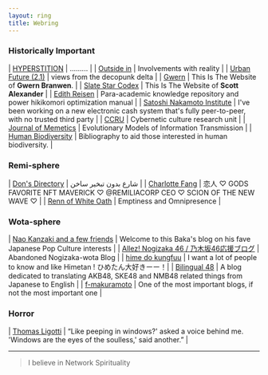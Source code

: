 ```yaml
---
layout: ring
title: Webring
---
```


### Historically Important

| [HYPERSTITION](http://hyperstition.abstractdynamics.org/) | ......... |
| [Outside in](https://web.archive.org/web/20180213122613/http://www.xenosystems.net/) | Involvements with reality |
| [Urban Future (2.1)](https://web.archive.org/web/20180126083013/http://www.ufblog.net/) | views from the decopunk delta |
| [Gwern](https://gwern.net/) | This Is The Website of **Gwern Branwen**. |
| [Slate Star Codex](https://slatestarcodex.com/) | This Is The Website of **Scott Alexander** |
| [Edith Reisen](http://reisen.netlify.app/) | Para-academic knowledge repository and power hikikomori optimization manual |
| [Satoshi Nakamoto Institute](https://nakamotoinstitute.org/) | I've been working on a new electronic cash system that's fully peer-to-peer, with no trusted third party |
| [CCRU](http://www.ccru.net/) | Cybernetic culture research unit |
| [Journal of Memetics](https://web.archive.org/web/20180118114441/http://cfpm.org/jom-emit/all.html) | Evolutionary Models of Information Transmission |
| [Human Biodiversity](https://www.humanbiologicaldiversity.com/) | Bibliography to aid those interested in human biodiversity. |

### Remi-sphere

| [Don's Directory](http://dons.directory/) | شارع بدون تبخير ساخن |
| [Charlotte Fang](https://goldenlight.mirror.xyz/) | 恋人 ♡ GODS FAVORITE NFT MAVERICK ♡ @REMILIACORP CEO ♡ SCION OF THE NEW WAVE ♡ |
| [Renn of White Oath](https://whiteoath.net/) | Emptiness and Omnipresence |

### Wota-sphere

| [Nao Kanzaki and a few friends](https://aitoda.blogspot.com/) | Welcome to this Baka's blog on his fave Japanese Pop Culture interests |
| [Allez! Nogizaka 46 / 乃木坂46応援ブログ](http://nogizaka64.blogspot.com/) | Abandoned Nogizaka-wota Blog |
| [hime do kungfuu](http://kungfuuhime.blogspot.com/) | I want a lot of people to know and like Himetan ! ひめたん大好きーー！|
| [Bilingual 48](http://bilingual48.blogspot.com/) | A blog dedicated to translating AKB48, SKE48 and NMB48 related things from Japanese to English |
| [f-makuramoto](http://f-makuramoto.com/46-nogi/noginen.html#a2) | One of the most important blogs, if not the most important one |

### Horror

| [Thomas Ligotti](http://ligotti.net/?s=db75f909e907d113072ad860dbc55fef&styleid=75) | “Like peeping in windows?' asked a voice behind me. 'Windows are the eyes of the soulless,' said another.” |

---

>I believe in
>Network Spirituality
